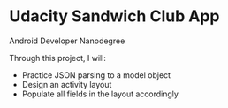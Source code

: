 # Udacity Sandwich Club App

Android Developer Nanodegree

Through this project, I will:

  - Practice JSON parsing to a model object
  - Design an activity layout
  - Populate all fields in the layout accordingly
